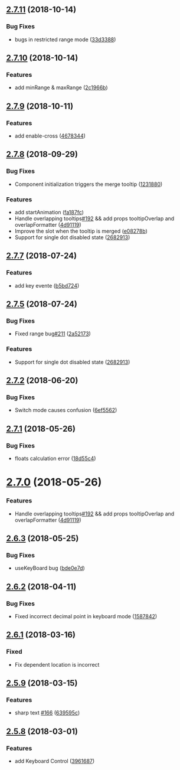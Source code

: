 <a name="2.7.11"></a>
## [2.7.11](https://github.com/NightCatSama/vue-slider-component/compare/v2.7.10...v2.7.11) (2018-10-14)


### Bug Fixes

* bugs in restricted range mode ([33d3388](https://github.com/NightCatSama/vue-slider-component/commit/33d3388))



<a name="2.7.10"></a>
## [2.7.10](https://github.com/NightCatSama/vue-slider-component/compare/v2.7.9...v2.7.10) (2018-10-14)


### Features

* add minRange & maxRange ([2c1966b](https://github.com/NightCatSama/vue-slider-component/commit/2c1966b))



<a name="2.7.9"></a>
## [2.7.9](https://github.com/NightCatSama/vue-slider-component/compare/v2.7.8...v2.7.9) (2018-10-11)


### Features

* add enable-cross ([4678344](https://github.com/NightCatSama/vue-slider-component/commit/4678344))



<a name="2.7.8"></a>
## [2.7.8](https://github.com/NightCatSama/vue-slider-component/compare/v2.5.9...v2.7.8) (2018-09-29)


### Bug Fixes

* Component initialization triggers the merge tooltip ([1231880](https://github.com/NightCatSama/vue-slider-component/commit/1231880))

### Features

* add startAnimation ([fa187fc](https://github.com/NightCatSama/vue-slider-component/commit/fa187fc))
* Handle overlapping tooltips[#192](https://github.com/NightCatSama/vue-slider-component/issues/192) && add props tooltipOverlap and overlapFormatter ([4d91119](https://github.com/NightCatSama/vue-slider-component/commit/4d91119))
* Improve the slot when the tooltip is merged ([e08278b](https://github.com/NightCatSama/vue-slider-component/commit/e08278b))
* Support for single dot disabled state ([2682913](https://github.com/NightCatSama/vue-slider-component/commit/2682913))



<a name="2.7.7"></a>
## [2.7.7](https://github.com/NightCatSama/vue-slider-component/compare/v2.5.9...v2.7.7) (2018-07-24)


### Features
* add key evente ([b5bd724](https://github.com/NightCatSama/vue-slider-component/commit/b5bd724))


<a name="2.7.5"></a>
## [2.7.5](https://github.com/NightCatSama/vue-slider-component/compare/v2.5.9...v2.7.5) (2018-07-24)


### Bug Fixes

* Fixed range bug[#211](https://github.com/NightCatSama/vue-slider-component/issues/211) ([2a52173](https://github.com/NightCatSama/vue-slider-component/commit/2a52173))

### Features
* Support for single dot disabled state ([2682913](https://github.com/NightCatSama/vue-slider-component/commit/2682913))



<a name="2.7.2"></a>
## [2.7.2](https://github.com/NightCatSama/vue-slider-component/compare/v2.5.9...v2.7.2) (2018-06-20)


### Bug Fixes

* Switch mode causes confusion ([6ef5562](https://github.com/NightCatSama/vue-slider-component/commit/6ef5562))

<a name="2.7.1"></a>
## [2.7.1](https://github.com/NightCatSama/vue-slider-component/compare/v2.5.9...v2.7.1) (2018-05-26)


### Bug Fixes

* floats calculation error ([18d55c4](https://github.com/NightCatSama/vue-slider-component/commit/18d55c4))


<a name="2.7.0"></a>
# [2.7.0](https://github.com/NightCatSama/vue-slider-component/compare/v2.5.9...v2.7.0) (2018-05-26)

### Features

* Handle overlapping tooltips[#192](https://github.com/NightCatSama/vue-slider-component/issues/192) && add props tooltipOverlap and overlapFormatter ([4d91119](https://github.com/NightCatSama/vue-slider-component/commit/4d91119))



<a name="2.6.3"></a>

## [2.6.3](https://github.com/NightCatSama/vue-slider-component/compare/v2.3.5...v2.6.3) (2018-05-25)


### Bug Fixes

* useKeyBoard bug ([bde0e7d](https://github.com/NightCatSama/vue-slider-component/commit/bde0e7d))


<a name="2.6.2"></a>
## [2.6.2](https://github.com/NightCatSama/vue-slider-component/compare/v2.3.5...v2.6.2) (2018-04-11)


### Bug Fixes

* Fixed incorrect decimal point in keyboard mode ([1587842](https://github.com/NightCatSama/vue-slider-component/commit/1587842))


<a name="2.6.1"></a>
## [2.6.1](https://github.com/NightCatSama/vue-slider-component/compare/v2.3.5...v2.6.1) (2018-03-16)


### Fixed

* Fix dependent location is incorrect


<a name="2.5.9"></a>
## [2.5.9](https://github.com/NightCatSama/vue-slider-component/compare/v2.3.5...v2.5.9) (2018-03-15)


### Features

* sharp text [#166](https://github.com/NightCatSama/vue-slider-component/issues/166) ([639595c](https://github.com/NightCatSama/vue-slider-component/commit/639595c))



<a name="2.5.8"></a>
## [2.5.8](https://github.com/NightCatSama/vue-slider-component/compare/v2.3.5...v2.5.8) (2018-03-01)


### Features

* add Keyboard Control ([3961687](https://github.com/NightCatSama/vue-slider-component/commit/3961687))
